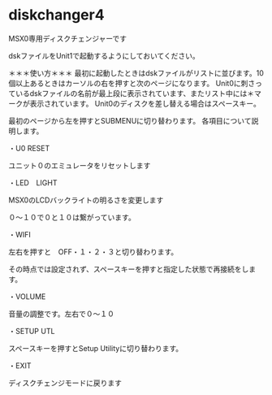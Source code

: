# diskchanger4
MSX0専用ディスクチェンジャーです

dskファイルをUnit1で起動するようにしておいてください。

＊＊＊使い方＊＊＊
最初に起動したときはdskファイルがリストに並びます。10個以上あるときはカーソルの右を押すと次のページになります。
Unit0に刺さっているdskファイルの名前が最上段に表示されています、またリスト中には＊マークが表示されています。
Unit0のディスクを差し替える場合はスペースキー。

最初のページから左を押すとSUBMENUに切り替わります。
各項目について説明します。

・U0 RESET

ユニット０のエミュレータをリセットします

・LED　LIGHT

MSX0のLCDバックライトの明るさを変更します

０～１０で０と１０は繋がっています。

・WIFI

左右を押すと　OFF・１・２・３と切り替わります。

その時点では設定されず、スペースキーを押すと指定した状態で再接続をします。

・VOLUME

音量の調整です。左右で０～１０

・SETUP UTL

スペースキーを押すとSetup Utilityに切り替わります。

・EXIT

ディスクチェンジモードに戻ります

